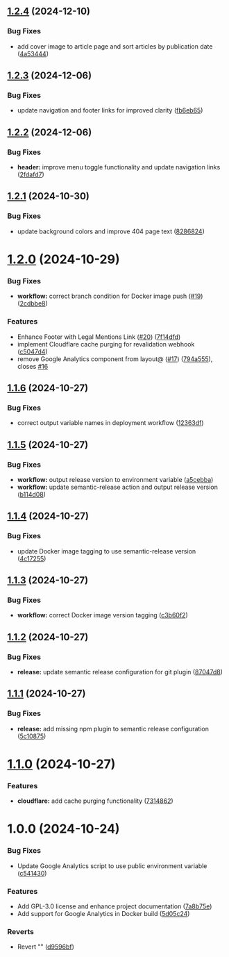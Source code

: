 ## [1.2.4](https://github.com/Mowee59/blog-frontend/compare/v1.2.3...v1.2.4) (2024-12-10)


### Bug Fixes

* add cover image to article page and sort articles by publication date ([4a53444](https://github.com/Mowee59/blog-frontend/commit/4a53444e1a9a8534f02523ed34d77f4daa2ab55c))

## [1.2.3](https://github.com/Mowee59/blog-frontend/compare/v1.2.2...v1.2.3) (2024-12-06)


### Bug Fixes

* update navigation and footer links for improved clarity ([fb6eb65](https://github.com/Mowee59/blog-frontend/commit/fb6eb65f31a8a99a8f866c1a48fe598ebb00da53))

## [1.2.2](https://github.com/Mowee59/blog-frontend/compare/v1.2.1...v1.2.2) (2024-12-06)


### Bug Fixes

* **header:** improve menu toggle functionality and update navigation links ([2fdafd7](https://github.com/Mowee59/blog-frontend/commit/2fdafd7dd05ea9f4045d57744add651ea1dca4e0))

## [1.2.1](https://github.com/Mowee59/blog-frontend/compare/v1.2.0...v1.2.1) (2024-10-30)


### Bug Fixes

* update background colors and improve 404 page text ([8286824](https://github.com/Mowee59/blog-frontend/commit/8286824c14bd41477e557ee1d7cc3fb7df340f49))

# [1.2.0](https://github.com/Mowee59/blog-frontend/compare/v1.1.6...v1.2.0) (2024-10-29)


### Bug Fixes

* **workflow:** correct branch condition for Docker image push ([#19](https://github.com/Mowee59/blog-frontend/issues/19)) ([2cdbbe8](https://github.com/Mowee59/blog-frontend/commit/2cdbbe8cc1b6c43b8726d480d9cdd967e486b409))


### Features

* Enhance Footer with Legal Mentions Link ([#20](https://github.com/Mowee59/blog-frontend/issues/20)) ([7f14dfd](https://github.com/Mowee59/blog-frontend/commit/7f14dfd34d51896d9bb7303acb73f8034e155c06))
* implement Cloudflare cache purging for revalidation webhook ([c5047d4](https://github.com/Mowee59/blog-frontend/commit/c5047d4a1e1bb90e39a8175192b5fae94cd70e05))
* remove Google Analytics component from layout@ ([#17](https://github.com/Mowee59/blog-frontend/issues/17)) ([794a555](https://github.com/Mowee59/blog-frontend/commit/794a555d61acbcee6abc32a8b9b06858c191d733)), closes [#16](https://github.com/Mowee59/blog-frontend/issues/16)

## [1.1.6](https://github.com/Mowee59/blog-frontend/compare/v1.1.5...v1.1.6) (2024-10-27)


### Bug Fixes

* correct output variable names in deployment workflow ([12363df](https://github.com/Mowee59/blog-frontend/commit/12363dfc4a45e4a5e2e6467212f62936255a62cf))

## [1.1.5](https://github.com/Mowee59/blog-frontend/compare/v1.1.4...v1.1.5) (2024-10-27)


### Bug Fixes

* **workflow:** output release version to environment variable ([a5cebba](https://github.com/Mowee59/blog-frontend/commit/a5cebba6865afa7551b3e67b6cbe9e1a03800812))
* **workflow:** update semantic-release action and output release version ([b114d08](https://github.com/Mowee59/blog-frontend/commit/b114d08b98bbb65948666ea1a5909c0560880b51))

## [1.1.4](https://github.com/Mowee59/blog-frontend/compare/v1.1.3...v1.1.4) (2024-10-27)


### Bug Fixes

* update Docker image tagging to use semantic-release version ([4c17255](https://github.com/Mowee59/blog-frontend/commit/4c17255c480a2999e6b98709543a1478285f8f24))

## [1.1.3](https://github.com/Mowee59/blog-frontend/compare/v1.1.2...v1.1.3) (2024-10-27)


### Bug Fixes

* **workflow:** correct Docker image version tagging ([c3b60f2](https://github.com/Mowee59/blog-frontend/commit/c3b60f2cf3613c124bd8ae4cf6a01e3b160e418d))

## [1.1.2](https://github.com/Mowee59/blog-frontend/compare/v1.1.1...v1.1.2) (2024-10-27)


### Bug Fixes

* **release:** update semantic release configuration for git plugin ([87047d8](https://github.com/Mowee59/blog-frontend/commit/87047d854c8ff5c520abde5b6947b7e821157d6d))

## [1.1.1](https://github.com/Mowee59/blog-frontend/compare/v1.1.0...v1.1.1) (2024-10-27)


### Bug Fixes

* **release:** add missing npm plugin to semantic release configuration ([5c10875](https://github.com/Mowee59/blog-frontend/commit/5c108755280ed803407c9675b60f800ed721176a))

# [1.1.0](https://github.com/Mowee59/blog-frontend/compare/v1.0.0...v1.1.0) (2024-10-27)


### Features

* **cloudflare:** add cache purging functionality ([7314862](https://github.com/Mowee59/blog-frontend/commit/7314862c549b8e771bf3831dcc80a15a1f992ffc))

# 1.0.0 (2024-10-24)


### Bug Fixes

* Update Google Analytics script to use public environment variable ([c541430](https://github.com/Mowee59/blog-frontend/commit/c5414301fdd86818ab3ec25f860b3f7293238607))


### Features

* Add GPL-3.0 license and enhance project documentation ([7a8b75e](https://github.com/Mowee59/blog-frontend/commit/7a8b75e4e7bb87da7ea23e8ffe463b6dad1cc75d))
* Add support for Google Analytics in Docker build ([5d05c24](https://github.com/Mowee59/blog-frontend/commit/5d05c24ebf6a566729d96cc7bfd834e3c2ca6631))


### Reverts

* Revert "" ([d9596bf](https://github.com/Mowee59/blog-frontend/commit/d9596bf517dbbb740b5f4dc44ca1247ebc3d219f))
